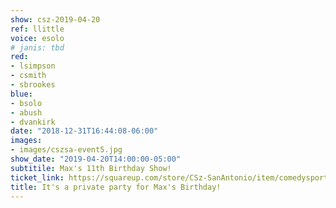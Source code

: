 ```yaml
---
show: csz-2019-04-20
ref: llittle
voice: esolo
# janis: tbd
red:
- lsimpson
- csmith
- sbrookes
blue:
- bsolo
- abush
- dvankirk
date: "2018-12-31T16:44:08-06:00"
images:
- images/cszsa-event5.jpg
show_date: "2019-04-20T14:00:00-05:00"
subtitile: Max's 11th Birthday Show!
ticket_link: https://squareup.com/store/CSz-SanAntonio/item/comedysportz-saturday-night-30
title: It's a private party for Max's Birthday!
---
```

